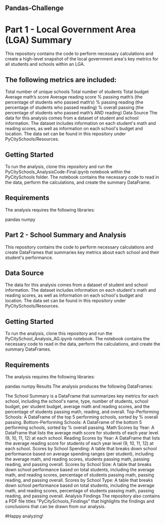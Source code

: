 
## Pandas-Challenge
# Part 1 - Local Government Area (LGA) Summary
This repository contains the code to perform necessary calculations and create a high-level snapshot of the local government area's key metrics for all students and schools within an LGA.

## The following metrics are included:

Total number of unique schools
Total number of students
Total budget
Average math’s score
Average reading score
% passing math’s (the percentage of students who passed math’s)
% passing reading (the percentage of students who passed reading)
% overall passing (the percentage of students who passed math’s AND reading)
Data Source
The data for this analysis comes from a dataset of student and school information. The dataset includes information on each student's math and reading scores, as well as information on each school's budget and location. The data set can be found in this repository under PyCitySchools/Resources.

## Getting Started
To run the analysis, clone this repository and run the PyCitySchools_AnalysisCode-Final.ipynb notebook within the PyCitySchools folder. The notebook contains the necessary code to read in the data, perform the calculations, and create the summary DataFrame.

## Requirements
The analysis requires the following libraries:

pandas
numpy
## Part 2 - School Summary and Analysis
This repository contains the code to perform necessary calculations and create DataFrames that summaries key metrics about each school and their student's performance.

## Data Source
The data for this analysis comes from a dataset of student and school information. The dataset includes information on each student's math and reading scores, as well as information on each school's budget and location. The data set can be found in this repository under PyCitySchools/Resources.

## Getting Started
To run the analysis, clone this repository and run the PyCitySchool_Analysis_AG.ipynb notebook. The notebook contains the necessary code to read in the data, perform the calculations, and create the summary DataFrames.

## Requirements
The analysis requires the following libraries:

pandas
numpy
Results
The analysis produces the following DataFrames:

The School Summary is a DataFrame that summarizes key metrics for each school, including the school's name, type, number of students, school budget, per student budget, average math and reading scores, and the percentage of students passing math, reading, and overall.
Top-Performing Schools: A DataFrame of the top 5 performing schools, sorted by % overall passing.
Bottom-Performing Schools: A DataFrame of the bottom 5 performing schools, sorted by % overall passing.
Math Scores by Year: A DataFrame that lists the average math score for students of each year level (9, 10, 11, 12) at each school.
Reading Scores by Year: A DataFrame that lists the average reading score for students of each year level (9, 10, 11, 12) at each school.
Scores by School Spending: A table that breaks down school performance based on average spending ranges (per student), including the average math, and reading scores, students passing math, passing reading, and passing overall.
Scores by School Size: A table that breaks down school performance based on total students, including the average math, and reading scores, percentage of students passing math, passing reading, and passing overall.
Scores by School Type: A table that breaks down school performance based on total students, including the average math, and reading scores, percentage of students passing math, passing reading, and passing overall.
Analysis Findings
The repository also contains a PDF file titles "PyCitySchools_Findings" that highlights the findings and conclusions that can be drawn from our analysis.


#Happy analyzing!
